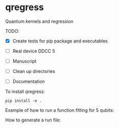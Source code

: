# qregress
Quantum kernels and regression


TODO:
- [x] Create tests for pip package and executables
- [ ] Real device DDCC 5
- [ ] Manuscript
- [ ] Clean up directories
- [ ] Documentation





To install qregress:
```
pip install -e .
```


Example of how to run a function fitting for 5 qubits:


How to generate a run file: